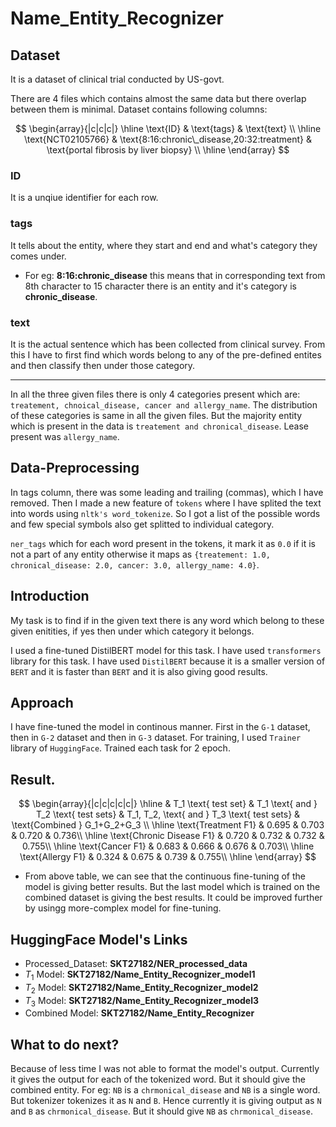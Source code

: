 # Name_Entity_Recognizer

## Dataset

It is a dataset of clinical trial conducted by US-govt.

There are 4 files which contains almost the same data but there overlap between them is minimal. Dataset contains following columns:

$$
\begin{array}{|c|c|c|}
\hline
 \text{ID} & \text{tags} & \text{text} \\
\hline
\text{NCT02105766} & \text{8:16:chronic\_disease,20:32:treatment} &  \text{portal fibrosis by liver biopsy}   \\
\hline
\end{array}
$$

### ID
It is a unqiue identifier for each row.

### tags

It tells about the entity, where they start and end and what's category they comes under.

- For eg: **8:16:chronic_disease**
this means that in corresponding text from 8th character to 15 character there is an entity and it's category is **chronic_disease**.

### text

It is the actual sentence which has been collected from clinical survey. From this I have to first find which words belong to any of the pre-defined entites and then classify then under those category.


---

In all the three given files there is only 4 categories present which are: `treatement, chnoical_disease, cancer and allergy_name`. The distribution of these categories is same in all the given files. But the majority entity which is present in the data is `treatement and chronical_disease`. Lease present was `allergy_name`.

## Data-Preprocessing

In tags column, there was some leading and trailing (commas), which I have removed. Then I made a new feature of `tokens` where I have splited the text into words using `nltk's word_tokenize`. So I got a list of the possible words and few special symbols also get splitted to individual category.

`ner_tags` which for each word present in the tokens, it mark it as `0.0` if it is not a part of any entity otherwise it maps as `{treatement: 1.0, chronical_disease: 2.0, cancer: 3.0, allergy_name: 4.0}`.

## Introduction

My task is to find if in the given text there is any word which belong to these given enitities, if yes then under which category it belongs.

I used a fine-tuned DistilBERT model for this task. I have used `transformers` library for this task. I have used `DistilBERT` because it is a smaller version of `BERT` and it is faster than `BERT` and it is also giving good results.

## Approach

I have fine-tuned the model in continous manner. First in the `G-1` dataset, then in `G-2` dataset and then in `G-3` dataset. For training, I used `Trainer` library of `HuggingFace`.  Trained each task for 2 epoch.

## Result.

$$
\begin{array}{|c|c|c|c|c|}
\hline
 &  T_1 \text{ test set} &  T_1 \text{ and } T_2 \text{ test sets} &  T_1, T_2, \text{ and } T_3 \text{ test sets} & \text{Combined } G_1+G_2+G_3 \\
\hline
\text{Treatment
F1} & 0.695 & 0.703 & 0.720 & 0.736\\
\hline
\text{Chronic
Disease
F1} & 0.720 & 0.732 & 0.732 & 0.755\\
\hline
\text{Cancer
F1} & 0.683 & 0.666 & 0.676 & 0.703\\
\hline
\text{Allergy
F1} & 0.324 & 0.675 & 0.739 & 0.755\\
\hline
\end{array}
$$

- From above table, we can see that the continuous fine-tuning of the model is giving better results. But the last model which is trained on the combined dataset is giving the best results. It could be improved further by usingg more-complex model for fine-tuning. 


## HuggingFace Model's Links

- Processed_Dataset: **SKT27182/NER_processed_data**
- $T_1$ Model: **SKT27182/Name_Entity_Recognizer_model1**
- $T_2$ Model: **SKT27182/Name_Entity_Recognizer_model2**
- $T_3$ Model: **SKT27182/Name_Entity_Recognizer_model3**
- Combined Model: **SKT27182/Name_Entity_Recognizer**


## What to do next?

Because of less time I was not able to format the model's output. Currently it gives the output for each of the tokenized word. But it should give the combined entity. For eg: `NB` is a `chrmonical_disease` and `NB` is a single word. But tokenizer tokenizes it as `N` and `B`. Hence currently it is giving output as `N` and `B` as `chrmonical_disease`. But it should give `NB` as `chrmonical_disease`.
